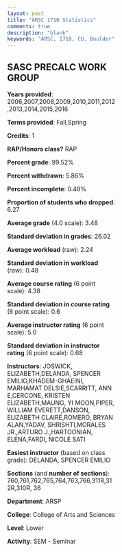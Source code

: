 ```yaml
---
layout: post
title: "ARSC 1710 Statistics"
comments: true
description: "blank"
keywords: "ARSC, 1710, CU, Boulder"
--- 
```

<head>
<script src="https://ajax.googleapis.com/ajax/libs/jquery/2.1.3/jquery.min.js"></script>
<script src="https://dl.dropboxusercontent.com/s/pc42nxpaw1ea4o9/highcharts.js?dl=0"></script>
<!-- <script src="../assets/js/highcharts.js"></script> -->
<style type="text/css">@font-face {
	font-family: "Bebas Neue";
	src: url(https://www.filehosting.org/file/details/544349/BebasNeue%20Regular.otf) format("opentype");
	}
	h1.Bebas { 
		font-family: "Bebas Neue", Verdana, Tahoma;
	}
</style>
</head>
<body>
	<div id="container" style="float: right; width: 45%; height: 88%; margin-left: 2.5%; margin-right: 2.5%;"></div>
	<script language="JavaScript">
		$(document).ready(function() {
		var chart = {type: 'column'};
		var title = {text: 'Grade Distribution'};
		var xAxis = {categories: ['A','B','C','D','F'],crosshair: true};
		var yAxis = {min: 0,title: {text: 'Percentage'}};
		var tooltip = {headerFormat: '<center><b><span style="font-size:20px">{point.key}</span></b></center>',
		               pointFormat: '<td style="padding:0"><b>{point.y:.1f}%</b></td>',
		               footerFormat: '</table>',shared: true,useHTML: true};
		var plotOptions = {column: {pointPadding: 0.0,borderWidth: 0}};  
		var credits = {enabled: false};var series= [{name: 'Percent',data: [62.93,29.74,5.3,0.81,1.22,]}];
		var json = {};
		json.chart = chart;
		json.title = title;
		json.tooltip = tooltip;
		json.xAxis = xAxis;
		json.yAxis = yAxis;  
		json.series = series;
		json.plotOptions = plotOptions;  
		json.credits = credits;
		$('#container').highcharts(json);
	});
	</script>
</body>
			   
## SASC PRECALC WORK GROUP

**Years provided**: 2006,2007,2008,2009,2010,2011,2012,2013,2014,2015,2016

**Terms provided**: Fall,Spring

**Credits**: 1

**RAP/Honors class?** RAP

**Percent grade**: 99.52%

**Percent withdrawn**: 5.86%

**Percent incomplete**: 0.48%

**Proportion of students who dropped**: 6.27

**Average grade** (4.0 scale): 3.48

**Standard deviation in grades**: 26.02

**Average workload** (raw): 2.24

**Standard deviation in workload** (raw): 0.48

**Average course rating** (6 point scale): 4.38

**Standard deviation in course rating** (6 point scale): 0.6

**Average instructor rating** (6 point scale): 5.0

**Standard deviation in instructor rating** (6 point scale): 0.68

**Instructors**: JOSWICK, ELIZABETH,DELANDA, SPENCER EMILIO,KHADEM-GHAEINI, MARHAMAT DELSIE,SCARRITT, ANN E,CERCONE, KRISTEN ELIZABETH,MAUNG, YI MOON,PIPER, WILLIAM EVERETT,DANSON, ELIZABETH CLAIRE,ROMERO, BRYAN ALAN,YADAV, SHRISHTI,MORALES JR.,ARTURO J.,HARTOONIAN, ELENA,FARDI, NICOLE SATI

**Easiest instructor** (based on class grade): DELANDA, SPENCER EMILIO

**Sections** (and **number of sections**): 760,761,762,765,764,763,766,311R,312R,310R, 36

**Department**: ARSP

**College**: College of Arts and Sciences

**Level**: Lower

**Activity**: SEM - Seminar
